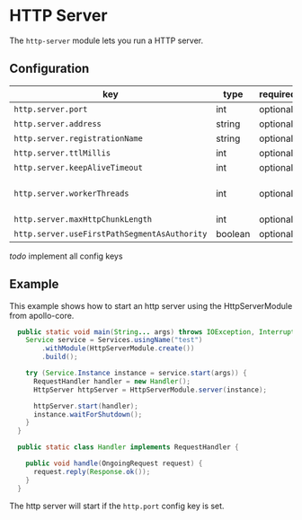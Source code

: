 # HTTP Server

The `http-server` module lets you run a HTTP server.

## Configuration

key | type | required | note
--- | --- | --- | --- 
`http.server.port` | int | optional | ie 8080
`http.server.address` | string | optional | default 0.0.0.0
`http.server.registrationName` | string | optional | default global service name
`http.server.ttlMillis` | int | optional | default 30000
`http.server.keepAliveTimeout` | int | optional | default 300
`http.server.workerThreads` | int | optional | default max(availableProcessors/4, 2)
`http.server.maxHttpChunkLength` | int | optional | default 128 * 1024
`http.server.useFirstPathSegmentAsAuthority` | boolean | optional | default false

_todo_ implement all config keys

## Example
This example shows how to start an http server using the HttpServerModule from apollo-core.

```java
  public static void main(String... args) throws IOException, InterruptedException {
    Service service = Services.usingName("test")
        .withModule(HttpServerModule.create())
        .build();

    try (Service.Instance instance = service.start(args)) {
      RequestHandler handler = new Handler();
      HttpServer httpServer = HttpServerModule.server(instance);

      httpServer.start(handler);
      instance.waitForShutdown();
    }
  }

  public static class Handler implements RequestHandler {

    public void handle(OngoingRequest request) {
      request.reply(Response.ok());
    }
  }
```

The http server will start if the `http.port` config key is set.

